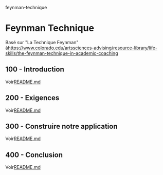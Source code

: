 feynman-technique

# Feynman Technique

Basé sur "La Technique Feynman" à<https://www.colorado.edu/artssciences-advising/resource-library/life-skills/the-feynman-technique-in-academic-coaching>

## 100 - Introduction

Voir[README.md](./100/README.md)

## 200 - Exigences

Voir[README.md](./200/README.md)

## 300 - Construire notre application

Voir[README.md](./300/README.md)

## 400 - Conclusion

Voir[README.md](./400/README.md)
